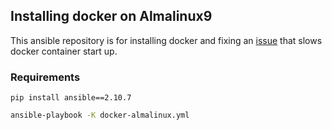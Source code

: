 ## Installing docker on Almalinux9

This ansible repository is for installing docker and fixing an [issue](https://www.lorenzobettini.it/2022/10/fixing-docker-problems-in-fedora/) that slows docker container start up.

### Requirements
```
pip install ansible==2.10.7
```

```bash
ansible-playbook -K docker-almalinux.yml
```